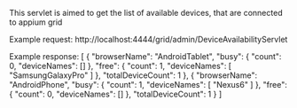 This servlet is aimed to get the list of available devices, that are connected to appium grid

Example request: http://localhost:4444/grid/admin/DeviceAvailabilityServlet

Example response: 
[
   {
      "browserName": "AndroidTablet",
      "busy": {
         "count": 0,
         "deviceNames": []
      },
      "free": {
         "count": 1,
         "deviceNames": [
            "SamsungGalaxyPro"
         ]
      },
      "totalDeviceCount": 1
   },
   {
      "browserName": "AndroidPhone",
      "busy": {
         "count": 1,
         "deviceNames": [
            "Nexus6"
         ]
      },
      "free": {
         "count": 0,
         "deviceNames": []
      },
      "totalDeviceCount": 1
   }
]
